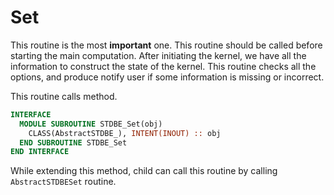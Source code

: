 # Set

This routine is the most **important** one. This routine should be called before starting the main computation. After initiating the kernel, we have all the information to construct the state of the kernel. This routine checks all the options, and produce notify user if some information is missing or incorrect.

This routine calls [](AbstractSTDBE_.md#InitiateFields) method.

```fortran
INTERFACE
  MODULE SUBROUTINE STDBE_Set(obj)
    CLASS(AbstractSTDBE_), INTENT(INOUT) :: obj
  END SUBROUTINE STDBE_Set
END INTERFACE
```

While extending this method, child can call this routine by calling `AbstractSTDBESet` routine.

